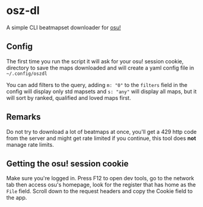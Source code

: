 # osz-dl
A simple CLI beatmapset downloader for [osu!](https://osu.ppy.sh/)
## Config
The first time you run the script it will ask for your osu! session cookie, directory to save the maps downloaded and will create a yaml config file in `~/.config/oszdl`

You can add filters to the query, adding `m: "0"` to the `filters` field in the config will display only std mapsets and `s: "any"` will display all maps, but it will sort by ranked, qualified and loved maps first.
## Remarks
Do not try to download a lot of beatmaps at once, you'll get a 429 http code from the server and might get rate limited if you continue, this tool does **not** manage rate limits.
## Getting the osu! session cookie
Make sure you're logged in. Press F12 to open dev tools, go to the network tab then access osu's homepage, look for the register that has home as the `File` field. Scroll down to the request headers and copy the Cookie field to the app.
